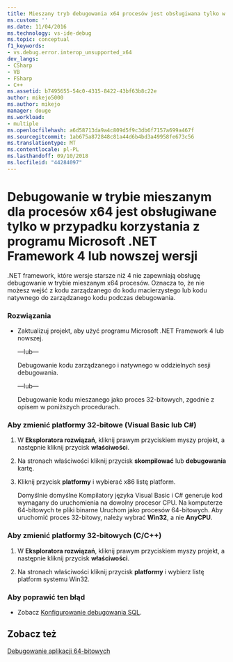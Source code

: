 ```yaml
---
title: Mieszany tryb debugowania x64 procesów jest obsługiwana tylko w przypadku korzystania z programu Microsoft.NET Framework 4 lub nowszej | Dokumentacja firmy Microsoft
ms.custom: ''
ms.date: 11/04/2016
ms.technology: vs-ide-debug
ms.topic: conceptual
f1_keywords:
- vs.debug.error.interop_unsupported_x64
dev_langs:
- CSharp
- VB
- FSharp
- C++
ms.assetid: b7495655-54c0-4315-8422-43bf63b8c22e
author: mikejo5000
ms.author: mikejo
manager: douge
ms.workload:
- multiple
ms.openlocfilehash: a6d58713da9a4c809d5f9c3db6f7157a699a467f
ms.sourcegitcommit: 1ab675a872848c81a44d6b4bd3a49958fe673c56
ms.translationtype: MT
ms.contentlocale: pl-PL
ms.lasthandoff: 09/10/2018
ms.locfileid: "44284097"
---
```

# <a name="mixed-mode-debugging-for-x64-processes-is-only-supported-when-using-microsoftnet-framework-4-or-greater"></a>Debugowanie w trybie mieszanym dla procesów x64 jest obsługiwane tylko w przypadku korzystania z programu Microsoft .NET Framework 4 lub nowszej wersji
.NET framework, które wersje starsze niż 4 nie zapewniają obsługę debugowanie w trybie mieszanym x64 procesów. Oznacza to, że nie możesz wejść z kodu zarządzanego do kodu macierzystego lub kodu natywnego do zarządzanego kodu podczas debugowania.  
  
### <a name="workarounds"></a>Rozwiązania  
  
-   Zaktualizuj projekt, aby użyć programu Microsoft .NET Framework 4 lub nowszej.  
  
     —lub—  
  
     Debugowanie kodu zarządzanego i natywnego w oddzielnych sesji debugowania.  
  
     —lub—  
  
     Debugowanie kodu mieszanego jako proces 32-bitowych, zgodnie z opisem w poniższych procedurach.  
  
### <a name="to-change-the-platform-to-32-bit-visual-basic-or-c"></a>Aby zmienić platformy 32-bitowe (Visual Basic lub C#)  
  
1.  W **Eksploratora rozwiązań**, kliknij prawym przyciskiem myszy projekt, a następnie kliknij przycisk **właściwości**.  
  
2.  Na stronach właściwości kliknij przycisk **skompilować** lub **debugowania** kartę.  
  
3.  Kliknij przycisk **platformy** i wybierać x86 listę platform.  
  
     Domyślnie domyślne Kompilatory języka Visual Basic i C# generuje kod wymagany do uruchomienia na dowolny procesor CPU. Na komputerze 64-bitowych te pliki binarne Uruchom jako procesów 64-bitowych. Aby uruchomić proces 32-bitowy, należy wybrać **Win32**, a nie **AnyCPU**.  
  
### <a name="to-change-the-platform-to-32-bit-cc"></a>Aby zmienić platformy 32-bitowych (C/C++)  
  
1.  W **Eksploratora rozwiązań**, kliknij prawym przyciskiem myszy projekt, a następnie kliknij przycisk **właściwości**.  
  
2.  Na stronach właściwości kliknij przycisk **platformy** i wybierz listę platform systemu Win32.  
  
### <a name="to-correct-this-error"></a>Aby poprawić ten błąd  
  
-   Zobacz [Konfigurowanie debugowania SQL](/previous-versions/visualstudio/visual-studio-2010/s4sszxst(v=vs.100)).  
  
## <a name="see-also"></a>Zobacz też  
 [Debugowanie aplikacji 64-bitowych](../debugger/debug-64-bit-applications.md)